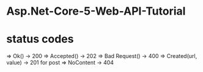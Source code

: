 # Asp.Net-Core-5-Web-API-Tutorial
# status codes
=> Ok() -> 200
=> Accepted() -> 202
=> Bad Request() -> 400
=> Created(url, value) -> 201 for post
=> NoContent -> 404
